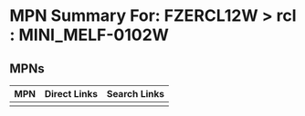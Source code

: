 



# MPN Summary For: FZERCL12W > rcl : MINI_MELF-0102W

## MPNs
  

|MPN|Direct Links|Search Links|
| :--- | :--- | :--- |
||||

